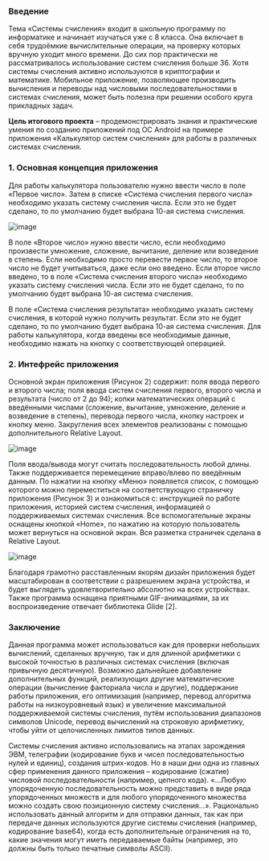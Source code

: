 ### Введение  
Тема «Системы счисления» входит в школьную программу по информатике и начинает изучаться уже с 8 класса. Она включает в себя трудоёмкие вычислительные операции, на проверку которых вручную уходит много времени. До сих пор практически не рассматривалось использование систем счисления больше 36. Хотя системы счисления активно используются в  криптографии и математике. Мобильное приложение, позволяющее производить вычисления и переводы над числовыми последовательностями в системах счисления, может быть полезна при решении особого круга прикладных задач.  
  
**Цель итогового проекта** – продемонстрировать знания и практические умения по созданию приложений под ОС Android на примере приложения «Калькулятор систем счисления» для работы в различных системах счисления.  
  
### 1. Основная концепция приложения  
Для работы калькулятора пользователю нужно ввести число в поле «Первое число». Затем в списке «Система счисления первого числа» необходимо указать систему счисления числа. Если это не будет сделано, то по умолчанию будет выбрана 10-ая система счисления.  
  
![image](https://user-images.githubusercontent.com/99464484/209476859-9c73b119-cdad-4bf6-a40a-9f1bafc4dbda.png)
  
В поле «Второе число» нужно ввести число, если необходимо произвести умножение, сложение, вычитание, деление или возведение в степень. Если необходимо просто перевести первое число, то второе число не будет учитываться, даже если оно введено. Если второе число введено, то в поле «Система счисления второго числа» необходимо указать систему счисления числа. Если это не будет сделано, то по умолчанию будет выбрана 10-ая система счисления.  
  
В поле «Система счисления результата» необходимо указать систему счисления, в которой нужно получить результат. Если это не будет сделано, то по умолчанию будет выбрана 10-ая система счисления. Для работы калькулятора, когда введены все необходимые данные, необходимо нажать на кнопку с соответствующей операцией.
  
### 2. Интефрейс приложения
Основной экран приложения (Рисунок 2) содержит: поля ввода первого и второго числа; поля ввода систем счисления первого, второго числа и результата (число от 2 до 94); копки математических операций с введёнными числами (сложение, вычитание, умножение, деление и возведение в степень), перевода первого числа, кнопку настроек и кнопку меню. Закругления всех элементов реализованы с помощью дополнительного Relative Layout.  
  
![image](https://user-images.githubusercontent.com/99464484/209476889-eb8cbabb-ecc6-40e8-a252-5b9e01470173.png)
  
Поля ввода/вывода могут считать последовательность любой длины. Также поддерживается перемещение вправо/влево по введённым данным. По нажатии на кнопку «Меню» появляется список, с помощью которого можно переместиться на соответствующую страничку приложения (Рисунок 3) и ознакомиться с: инструкцией по работе приложения, историей систем счисления, информацией о поддерживаемых системах счисления. Все вспомогательные экраны оснащены кнопкой «Home», по нажатию на которую пользователь может вернуться на основной экран. Вся разметка страничек сделана в Relative Layout.  
  
![image](https://user-images.githubusercontent.com/99464484/209476899-b2a1b323-9f53-42f6-82e7-25dfb9ceff6a.png)
  
Благодаря грамотно расставленным якорям дизайн приложения будет масштабирован в соответствии с разрешением экрана устройства, и будет выглядеть удовлетворительно абсолютно на всех устройствах. Также программа оснащена приятными GIF-анимациями, за их воспроизведение отвечает библиотека Glide [2].  

### Заключение
Данная программа может использоваться как для проверки небольших вычислений, сделанных вручную, так и для длинной арифметики с высокой точностью в различных системах счисления (включая привычную десятичную). Возможно дальнейшее добавление дополнительных функций, реализующих другие математические операции (вычисление факториала числа и другие), поддержание работы приложения, его оптимизация (например, перевод алгоритма работы на низкоуровневый язык) и увеличение максимальной поддерживаемой системы счисления, путём использования диапазонов символов Unicode, перевод вычислений на строковую арифметику, чтобы уйти от целочисленных лимитов типов данных.  
  
Системы счисления активно использовались на этапах зарождения ЭВМ, телеграфии (кодирование букв и чисел последовательностью нулей и единиц), создания штрих-кодов. Но в наши дни одна из главных сфер применения данного приложения – кодирование (сжатие) числовой последовательности (например, цепного кода). «…Любую упорядоченную последовательность можно представить в виде ряда упорядоченных множеств и для любого упорядоченного множества можно создать свою позиционную систему счисления…».  Рационально использовать данный алгоритм и для отправки данных, так как при передаче данных используются другие системы счисления (например, кодирование base64), когда есть дополнительные ограничения на то, какие значения могут иметь передаваемые байты (например, это должны быть только печатные символы ASCII).
